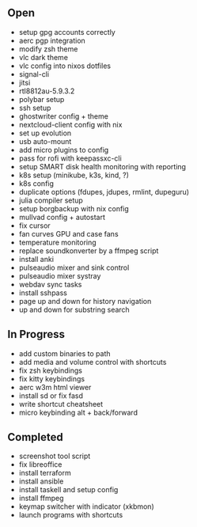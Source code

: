 ## Open

- setup gpg accounts correctly
- aerc pgp integration
- modify zsh theme
- vlc dark theme
- vlc config into nixos dotfiles
- signal-cli
- jitsi
- rtl8812au-5.9.3.2
- polybar setup
- ssh setup
- ghostwriter config + theme
- nextcloud-client config with nix
- set up evolution
- usb auto-mount
- add micro plugins to config
- pass for rofi with keepassxc-cli
- setup SMART disk health monitoring with reporting
- k8s setup (minikube, k3s, kind, ?)
- k8s config
- duplicate options (fdupes, jdupes, rmlint, dupeguru)
- julia compiler setup
- setup borgbackup with nix config
- mullvad config + autostart
- fix cursor
- fan curves GPU and case fans
- temperature monitoring
- replace soundkonverter by a ffmpeg script
- install anki
- pulseaudio mixer and sink control
- pulseaudio mixer systray
- webdav sync tasks
- install sshpass
- page up and down for history navigation
- up and down for substring search

## In Progress

- add custom binaries to path
- add media and volume control with shortcuts
- fix zsh keybindings
- fix kitty keybindings
- aerc w3m html viewer
- install sd or fix fasd
- write shortcut cheatsheet
- micro keybinding alt + back/forward

## Completed

- screenshot tool script
- fix libreoffice
- install terraform
- install ansible
- install taskell and setup config
- install ffmpeg
- keymap switcher with indicator (xkbmon)
- launch programs with shortcuts
